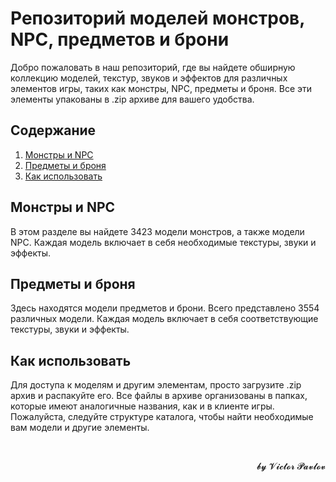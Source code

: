 <h1>Репозиторий моделей монстров, NPC, предметов и брони</h1>

<p>Добро пожаловать в наш репозиторий, где вы найдете обширную коллекцию моделей, текстур, звуков и эффектов для различных элементов игры, таких как монстры, NPC, предметы и броня. Все эти элементы упакованы в .zip архиве для вашего удобства.</p>

<h2>Содержание</h2>

<ol>
	<li><a href="#монстры-и-npc">Монстры и NPC</a></li>
	<li><a href="https://chat.openai.com/?model=gpt-4-browsing#%D0%BF%D1%80%D0%B5%D0%B4%D0%BC%D0%B5%D1%82%D1%8B-%D0%B8-%D0%B1%D1%80%D0%BE%D0%BD%D1%8F" target="_new">Предметы и броня</a></li>
	<li><a href="https://chat.openai.com/?model=gpt-4-browsing#%D0%BA%D0%B0%D0%BA-%D0%B8%D1%81%D0%BF%D0%BE%D0%BB%D1%8C%D0%B7%D0%BE%D0%B2%D0%B0%D1%82%D1%8C" target="_new">Как использовать</a></li>
</ol>

<h2>Монстры и NPC</h2>

<p>В этом разделе вы найдете 3423 модели монстров, а также модели NPC. Каждая модель включает в себя необходимые текстуры, звуки и эффекты.</p>

<h2>Предметы и броня</h2>

<p>Здесь находятся модели предметов и брони. Всего представлено 3554 различных модели. Каждая модель включает в себя соответствующие текстуры, звуки и эффекты.</p>

<h2>Как использовать</h2>

<p>Для доступа к моделям и другим элементам, просто загрузите .zip архив и распакуйте его. Все файлы в архиве организованы в папках, которые имеют аналогичные названия, как и в клиенте игры. Пожалуйста, следуйте структуре каталога, чтобы найти необходимые вам модели и другие элементы.</p>

<p>&nbsp;</p>

<p style="text-align:right">𝓫𝔂 𝓥𝓲𝓬𝓽𝓸𝓻 𝓟𝓪𝓿𝓵𝓸𝓿</p>
